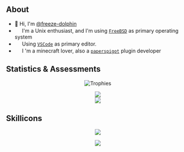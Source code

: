 
## About

- :vulcan_salute: Hi, I'm <a href="https://github.com/freeze-dolphin">@freeze-dolphin</a>
- <img align="buttom" src="https://www.freebsd.org/favicon.ico" width="16px" height="16px" /> I'm a Unix enthusiast, and I'm using <a href="https://www.freebsd.org">`FreeBSD`</a> as primary operating system
- <img align="buttom" src="https://code.visualstudio.com/favicon.ico" width="16px" height="16px" /> Using <a href="https://code.visualstudio.com/">`VSCode`</a> as primary editor.
- <a href="https://papermc.io"><img align="buttom" src="https://papermc.io/favicons/favicon-16x16.png?v=BG70oBaPzN" width="16px" height="16px" /></a> I 'm a minecraft lover, also a <a href="https://papermc.io">`paperspigot`</a> plugin developer

## Statistics & Assessments

<p align="center">
  <img alig src="https://github-profile-trophy.vercel.app/?username=freeze-dolphin&theme=nord&&margin-w=12&no-frame=true&row=1&column=5" alt="Trophies" />
</p>

<p align="center">
<img src="https://github-readme-stats.vercel.app/api?username=freeze-dolphin&hide_border=true&show_icons=true&count_private=true&theme=nord" />
<br />
<img src="https://github-readme-stats.vercel.app/api/top-langs/?username=freeze-dolphin&layout=compact&hide_border=true&show_icons=true&card_width=445&theme=nord" />
</p>

## Skillicons

<p align="center">
  <a href="https://skillicons.dev">
    <img src="https://skillicons.dev/icons?i=vscode,vim,neovim,emacs,gradle,idea,linux,regex" />
  </a>
</p>
<p align="center">
  <a href="https://skillicons.dev">
    <img src="https://skillicons.dev/icons?i=bash,rust,java,scala,lua,py" />
  </a>
</p>

<p align="right">
<a href="https://github.com/anuraghazra/github-readme-stats"></a>
<br />
<a href="https://github.com/anuraghazra/github-readme-stats"></a>
</p>
